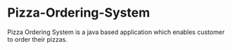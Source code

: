 # Pizza-Ordering-System
Pizza Ordering System is a java based application which enables customer to order their pizzas.
